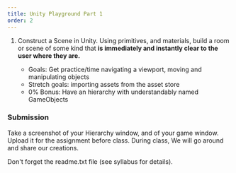 ```yaml
---
title: Unity Playground Part 1
order: 2
---
```

1.  Construct a Scene in Unity. Using primitives, and materials, build a
    room or scene of some kind that **is immediately and instantly clear
    to the user where they are.**

    -   Goals: Get practice/time navigating a viewport, moving and
        manipulating objects
    -   Stretch goals: importing assets from the asset store
    -   0% Bonus: Have an hierarchy with understandably named
        GameObjects

### Submission
Take a screenshot of your Hierarchy window, and of your game window. Upload it for the assignment before class. During class, We will go around and share our creations.

Don't forget the readme.txt file (see syllabus for details).

